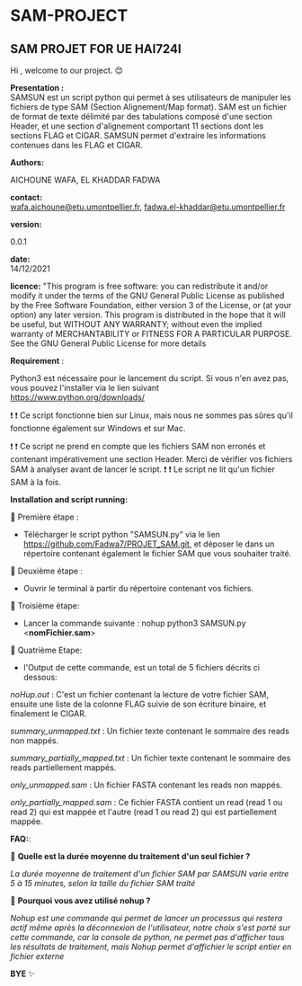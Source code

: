 # SAM-PROJECT
## SAM PROJET FOR UE HAI724I
Hi , welcome to our project. 😊

__Presentation :__  
SAMSUN est un script python qui permet à ses utilisateurs de manipuler les fichiers de type SAM (Section Alignement/Map format). SAM est  un fichier de format de texte délimité par des tabulations composé d'une section Header, et une section d'alignement comportant 11 sections dont les sections FLAG et CIGAR. SAMSUN permet d'extraire les informations contenues dans les FLAG et CIGAR.

__Authors:__ 

AICHOUNE WAFA, EL KHADDAR FADWA

__contact:__  
wafa.aichoune@etu.umontpellier.fr, fadwa.el-khaddar@etu.umontpellier.fr

__version:__ 

0.0.1

__date:__  
14/12/2021

__licence:__ 
"This program is free software: you can redistribute it and/or modify
it under the terms of the GNU General Public License as published by
the Free Software Foundation, either version 3 of the License, or
(at your option) any later version.
This program is distributed in the hope that it will be useful,
but WITHOUT ANY WARRANTY; without even the implied warranty of
MERCHANTABILITY or FITNESS FOR A PARTICULAR PURPOSE. See the
GNU General Public License for more details

__Requirement__ :

Python3 est nécessaire pour le lancement du script. 
Si vous n'en avez pas, vous pouvez l'installer via le lien suivant https://www.python.org/downloads/

❗ ❗ Ce script fonctionne bien sur Linux, mais nous ne sommes pas sûres qu'il fonctionne également sur Windows et sur Mac. 

❗ ❗ Ce script ne prend en compte que les fichiers SAM non erronés et contenant impérativement une section Header. Merci de vérifier vos fichiers SAM à analyser avant de lancer le script. 
❗ ❗ Le script ne lit qu'un fichier SAM à la fois.

__Installation and script running:__

🔴 Première étape : 

 - Télécharger le script python "SAMSUN.py" via le lien https://github.com/Fadwa7/PROJET_SAM.git, et déposer le dans un répertoire contenant également le fichier SAM que vous souhaiter traité.

🔴 Deuxième étape : 

- Ouvrir le terminal à partir du répertoire contenant vos fichiers.

🔴 Troisième étape: 

- Lancer la commande suivante : nohup python3 SAMSUN.py <__nomFichier.sam__>

🔴 Quatrième Etape: 

- l'Output de cette commande, est un total de 5 fichiers décrits ci dessous: 

*noHup.out* : C'est un fichier contenant la lecture de votre fichier SAM, ensuite une liste de la colonne FLAG suivie de son écriture binaire, et finalement le CIGAR.

*summary_unmapped.txt* : Un fichier texte contenant le sommaire des reads non mappés. 

*summary_partially_mapped.txt* : Un fichier texte contenant le sommaire des reads partiellement mappés.

*only_unmapped.sam* : Un fichier FASTA contenant les reads non mappés. 

*only_partially_mapped.sam* : Ce fichier FASTA contient un read (read 1 ou read 2) qui est mappée et l'autre (read 1 ou read 2) qui est partiellement mappée.



__FAQ:__: 

🔷 __Quelle est la durée moyenne du traitement d'un seul fichier ?__
  
  *La durée moyenne de traitement d'un fichier SAM par SAMSUN varie entre 5 à 15 minutes, selon la taille du fichier SAM traité*
  
🔷 __Pourquoi vous avez utilisé nohup ?__ 
 
 *Nohup est une commande qui permet de lancer un processus qui restera actif même après la déconnexion de l'utilisateur, notre choix s'est porté sur cette commande, car la console de python, ne permet pas d'afficher tous les résultats de traitement, mais Nohup permet d'affichier le script entier en fichier externe*
 
__BYE__ ✨ 
 







 
       

